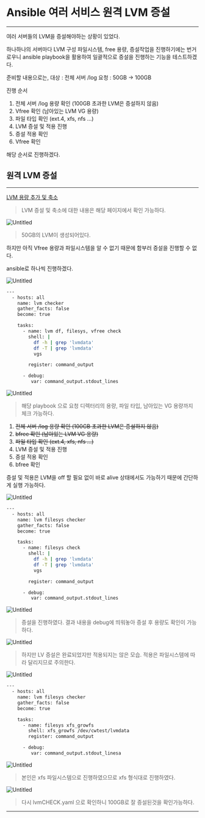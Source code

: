 # Ansible 여러 서비스 원격 LVM 증설

---

여러 서버들의 LVM을 증설해야하는 상황이 있었다.

하나하나의 서버마다 LVM 구성 파일시스템, free 용량, 증설작업을 진행하기에는 번거로우니 ansible playbook을 활용하여 일괄적으로 증설을 진행하는 기능을 테스트하겠다.

준비할 내용으로는,
대상 : 전체 서버 /log 
요청 : 50GB → 100GB

진행 순서

1. 전체 서버 /log 용량 확인 (100GB 초과한 LVM은 증설하지 않음)
2. Vfree 확인 (남아있는 LVM  VG 용량)
3. 파일 타입 확인 (ext.4, xfs, nfs …)
4. LVM 증설 및 적용 진행
5. 증설 적용 확인
6. Vfree 확인

해당 순서로 진행하겠다.

## 원격 LVM 증설

---

[LVM 용량 추가 및 축소](https://www.notion.so/LVM-d2bcf48df91342688e44e6ca57ef3f90)

> LVM 증설 및 축소에 대한 내용은 해당 페이지에서 확인 가능하다.
> 

![Untitled](Ansible%20%E1%84%8B%E1%85%A7%E1%84%85%E1%85%A5%20%E1%84%89%E1%85%A5%E1%84%87%E1%85%B5%E1%84%89%E1%85%B3%20%E1%84%8B%E1%85%AF%E1%86%AB%E1%84%80%E1%85%A7%E1%86%A8%20LVM%20%E1%84%8C%E1%85%B3%E1%86%BC%E1%84%89%E1%85%A5%E1%86%AF%205009256e03e045119213f0464cb4cd53/Untitled.png)

> 50GB의 LVM이 생성되어있다.
> 

하지만 아직 Vfree 용량과 파일시스템을 알 수 없기 때문에 함부러 증설을 진행할 수 없다.

ansible로 하나씩 진행하겠다.

![Untitled](Ansible%20%E1%84%8B%E1%85%A7%E1%84%85%E1%85%A5%20%E1%84%89%E1%85%A5%E1%84%87%E1%85%B5%E1%84%89%E1%85%B3%20%E1%84%8B%E1%85%AF%E1%86%AB%E1%84%80%E1%85%A7%E1%86%A8%20LVM%20%E1%84%8C%E1%85%B3%E1%86%BC%E1%84%89%E1%85%A5%E1%86%AF%205009256e03e045119213f0464cb4cd53/Untitled%201.png)

```bash
---
  - hosts: all
    name: lvm checker
    gather_facts: false
    become: true

    tasks:
      - name: lvm df, filesys, vfree check
        shell: |
          df -h | grep 'lvmdata'
          df -T | grep 'lvmdata'
          vgs

        register: command_output

      - debug:
         var: command_output.stdout_lines
```

![Untitled](Ansible%20%E1%84%8B%E1%85%A7%E1%84%85%E1%85%A5%20%E1%84%89%E1%85%A5%E1%84%87%E1%85%B5%E1%84%89%E1%85%B3%20%E1%84%8B%E1%85%AF%E1%86%AB%E1%84%80%E1%85%A7%E1%86%A8%20LVM%20%E1%84%8C%E1%85%B3%E1%86%BC%E1%84%89%E1%85%A5%E1%86%AF%205009256e03e045119213f0464cb4cd53/Untitled%202.png)

> 해당 playbook 으로 요청 디렉터리의 용량, 파일 타입, 남아있는 VG 용량까지 체크 가능하다.
> 

1. ~~전체 서버 /log 용량 확인 (100GB 초과한 LVM은 증설하지 않음)~~
2. ~~bfree 확인 (남아있는 LVM  VG 용량)~~
3. ~~파일 타입 확인 (ext.4, xfs, nfs …)~~
4. LVM 증설 및 적용 진행
5. 증설 적용 확인
6. bfree 확인

증설 및 적용은 LVM을 off 할 필요 없이 바로 alive 상태에서도 가능하기 때문에 간단하게 실행 가능하다.

![Untitled](Ansible%20%E1%84%8B%E1%85%A7%E1%84%85%E1%85%A5%20%E1%84%89%E1%85%A5%E1%84%87%E1%85%B5%E1%84%89%E1%85%B3%20%E1%84%8B%E1%85%AF%E1%86%AB%E1%84%80%E1%85%A7%E1%86%A8%20LVM%20%E1%84%8C%E1%85%B3%E1%86%BC%E1%84%89%E1%85%A5%E1%86%AF%205009256e03e045119213f0464cb4cd53/Untitled%203.png)

```bash
---
  - hosts: all
    name: lvm filesys checker
    gather_facts: false
    become: true

    tasks:
      - name: filesys check
        shell: |
          df -h | grep 'lvmdata'
          df -T | grep 'lvmdata'
          vgs

        register: command_output

      - debug:
         var: command_output.stdout_lines
```

![Untitled](Ansible%20%E1%84%8B%E1%85%A7%E1%84%85%E1%85%A5%20%E1%84%89%E1%85%A5%E1%84%87%E1%85%B5%E1%84%89%E1%85%B3%20%E1%84%8B%E1%85%AF%E1%86%AB%E1%84%80%E1%85%A7%E1%86%A8%20LVM%20%E1%84%8C%E1%85%B3%E1%86%BC%E1%84%89%E1%85%A5%E1%86%AF%205009256e03e045119213f0464cb4cd53/Untitled%204.png)

> 증설을 진행하였다. 결과 내용을 debug에 띄워놓아 증설 후 용량도 확인이 가능하다.
> 

![Untitled](Ansible%20%E1%84%8B%E1%85%A7%E1%84%85%E1%85%A5%20%E1%84%89%E1%85%A5%E1%84%87%E1%85%B5%E1%84%89%E1%85%B3%20%E1%84%8B%E1%85%AF%E1%86%AB%E1%84%80%E1%85%A7%E1%86%A8%20LVM%20%E1%84%8C%E1%85%B3%E1%86%BC%E1%84%89%E1%85%A5%E1%86%AF%205009256e03e045119213f0464cb4cd53/Untitled%205.png)

> 하지만 LV 증설은 완료되었지만 적용되지는 않은 모습. 적용은 파일시스템에 따라 달리지므로 주의한다.
> 

![Untitled](Ansible%20%E1%84%8B%E1%85%A7%E1%84%85%E1%85%A5%20%E1%84%89%E1%85%A5%E1%84%87%E1%85%B5%E1%84%89%E1%85%B3%20%E1%84%8B%E1%85%AF%E1%86%AB%E1%84%80%E1%85%A7%E1%86%A8%20LVM%20%E1%84%8C%E1%85%B3%E1%86%BC%E1%84%89%E1%85%A5%E1%86%AF%205009256e03e045119213f0464cb4cd53/Untitled%206.png)

```bash
---
  - hosts: all
    name: lvm filesys checker
    gather_facts: false
    become: true

    tasks:
      - name: filesys xfs_growfs
        shell: xfs_growfs /dev/cwtest/lvmdata
        register: command_output

      - debug:
         var: command_output.stdout_linesa
```

![Untitled](Ansible%20%E1%84%8B%E1%85%A7%E1%84%85%E1%85%A5%20%E1%84%89%E1%85%A5%E1%84%87%E1%85%B5%E1%84%89%E1%85%B3%20%E1%84%8B%E1%85%AF%E1%86%AB%E1%84%80%E1%85%A7%E1%86%A8%20LVM%20%E1%84%8C%E1%85%B3%E1%86%BC%E1%84%89%E1%85%A5%E1%86%AF%205009256e03e045119213f0464cb4cd53/Untitled%207.png)

> 본인은 xfs 파일시스템으로 진행하였으므로 xfs 형식대로 진행하였다.
> 

![Untitled](Ansible%20%E1%84%8B%E1%85%A7%E1%84%85%E1%85%A5%20%E1%84%89%E1%85%A5%E1%84%87%E1%85%B5%E1%84%89%E1%85%B3%20%E1%84%8B%E1%85%AF%E1%86%AB%E1%84%80%E1%85%A7%E1%86%A8%20LVM%20%E1%84%8C%E1%85%B3%E1%86%BC%E1%84%89%E1%85%A5%E1%86%AF%205009256e03e045119213f0464cb4cd53/Untitled%208.png)

> 다시 lvmCHECK.yaml 으로 확인하니 100GB로 잘 증설된것을 확인가능하다.
> 

---
